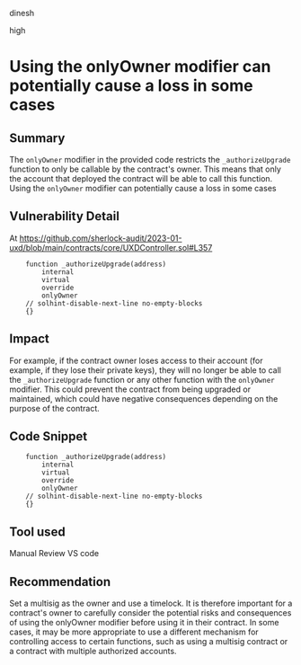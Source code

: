 dinesh

high

# Using the onlyOwner modifier can potentially cause a loss in some cases

## Summary
The `onlyOwner` modifier in the provided code restricts the `_authorizeUpgrade` function to only be callable by the contract's owner. This means that only the account that deployed the contract will be able to call this function.
Using the `onlyOwner` modifier can potentially cause a loss in some cases

## Vulnerability Detail
At https://github.com/sherlock-audit/2023-01-uxd/blob/main/contracts/core/UXDController.sol#L357

```solidity
    function _authorizeUpgrade(address)
        internal
        virtual
        override
        onlyOwner
    // solhint-disable-next-line no-empty-blocks
    {}
```
## Impact
For example, if the contract owner loses access to their account (for example, if they lose their private keys), they will no longer be able to call the `_authorizeUpgrade` function or any other function with the `onlyOwner` modifier. This could prevent the contract from being upgraded or maintained, which could have negative consequences depending on the purpose of the contract.

## Code Snippet

```solidity
    function _authorizeUpgrade(address)
        internal
        virtual
        override
        onlyOwner
    // solhint-disable-next-line no-empty-blocks
    {}
```
## Tool used

Manual Review VS code

## Recommendation

Set a multisig as the owner and use a timelock.
It is therefore important for a contract's owner to carefully consider the potential risks and consequences of using the onlyOwner modifier before using it in their contract. In some cases, it may be more appropriate to use a different mechanism for controlling access to certain functions, such as using a multisig contract or a contract with multiple authorized accounts.